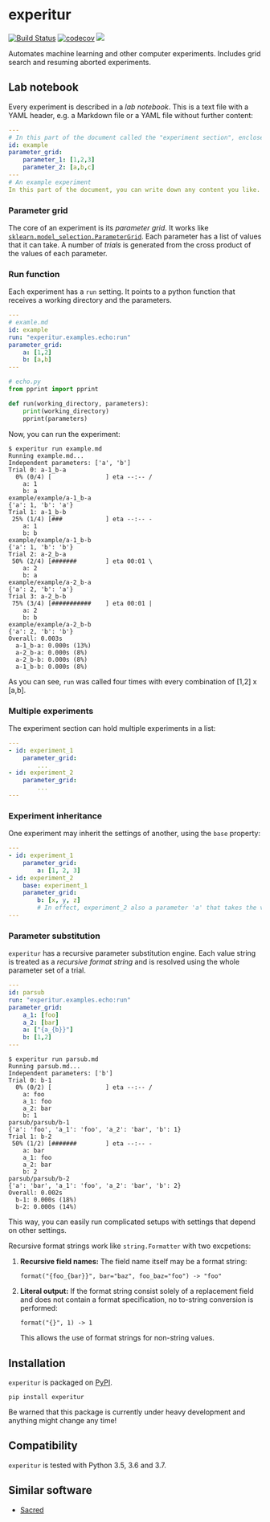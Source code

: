 # experitur

[![Build Status](https://travis-ci.org/moi90/experitur.svg?branch=master)](https://travis-ci.org/moi90/experitur) [![codecov](https://codecov.io/gh/moi90/experitur/branch/master/graph/badge.svg)](https://codecov.io/gh/moi90/experitur) ![](https://img.shields.io/pypi/pyversions/experitur.svg?style=flat)

Automates machine learning and other computer experiments. Includes grid search and resuming aborted experiments.

## Lab notebook

Every experiment is described in a *lab notebook*. This is a text file with a YAML header, e.g. a Markdown file or a YAML file without further content:

```yaml
---
# In this part of the document called the "experiment section", enclosed by "---", you describe the experiment(s).
id: example
parameter_grid:
    parameter_1: [1,2,3]
    parameter_2: [a,b,c]
---
# An example experiment
In this part of the document, you can write down any content you like. Markdown files are allowed to contain a YAML header, so this could be Markdown.
```

### Parameter grid

The core of an experiment is its *parameter grid*. It works like [`sklearn.model_selection.ParameterGrid`](https://scikit-learn.org/stable/modules/generated/sklearn.model_selection.ParameterGrid.html). Each parameter has a list of values that it can take. A number of *trials* is generated from the cross product of the values of each parameter.

### Run function

Each experiment has a `run` setting. It points to a python function that receives a working directory and the parameters.

```yaml
---
# examle.md
id: example
run: "experitur.examples.echo:run"
parameter_grid:
    a: [1,2]
    b: [a,b]
---
```

```python
# echo.py
from pprint import pprint

def run(working_directory, parameters):
    print(working_directory)
    pprint(parameters)
```

Now, you can run the experiment:

```
$ experitur run example.md
Running example.md...
Independent parameters: ['a', 'b']
Trial 0: a-1_b-a
  0% (0/4) [               ] eta --:-- /
    a: 1
    b: a
example/example/a-1_b-a
{'a': 1, 'b': 'a'}
Trial 1: a-1_b-b
 25% (1/4) [###            ] eta --:-- -
    a: 1
    b: b
example/example/a-1_b-b
{'a': 1, 'b': 'b'}
Trial 2: a-2_b-a
 50% (2/4) [#######        ] eta 00:01 \
    a: 2
    b: a
example/example/a-2_b-a
{'a': 2, 'b': 'a'}
Trial 3: a-2_b-b
 75% (3/4) [###########    ] eta 00:01 |
    a: 2
    b: b
example/example/a-2_b-b
{'a': 2, 'b': 'b'}
Overall: 0.003s
  a-1_b-a: 0.000s (13%)
  a-2_b-a: 0.000s (8%)
  a-2_b-b: 0.000s (8%)
  a-1_b-b: 0.000s (8%)
```

As you can see, `run` was called four times with every combination of [1,2] x [a,b].

### Multiple experiments

The experiment section can hold multiple experiments in a list:

```yaml
---
- id: experiment_1
    parameter_grid:
        ...
- id: experiment_2
    parameter_grid:
        ...
---
```

### Experiment inheritance

One experiment may inherit the settings of another, using the `base` property:

```yaml
---
- id: experiment_1
    parameter_grid:
        a: [1, 2, 3]
- id: experiment_2
    base: experiment_1
    parameter_grid:
        b: [x, y, z]
        # In effect, experiment_2 also a parameter 'a' that takes the values 1,2,3.
---
```

### Parameter substitution

`experitur` has a recursive parameter substitution engine. Each value string is treated as a *recursive format string* and is resolved using the whole parameter set of a trial.

```yaml
---
id: parsub
run: "experitur.examples.echo:run"
parameter_grid:
    a_1: [foo]
    a_2: [bar]
    a: ["{a_{b}}"]
    b: [1,2]
---
```

```
$ experitur run parsub.md
Running parsub.md...
Independent parameters: ['b']
Trial 0: b-1
  0% (0/2) [               ] eta --:-- /
    a: foo
    a_1: foo
    a_2: bar
    b: 1
parsub/parsub/b-1
{'a': 'foo', 'a_1': 'foo', 'a_2': 'bar', 'b': 1}
Trial 1: b-2
 50% (1/2) [#######        ] eta --:-- -
    a: bar
    a_1: foo
    a_2: bar
    b: 2
parsub/parsub/b-2
{'a': 'bar', 'a_1': 'foo', 'a_2': 'bar', 'b': 2}
Overall: 0.002s
  b-1: 0.000s (18%)
  b-2: 0.000s (14%)
```

This way, you can easily run complicated setups with settings that depend on other settings.

Recursive format strings work like `string.Formatter` with two excpetions:

1. **Recursive field names:** The field name itself may be a format string:

   ```
   format("{foo_{bar}}", bar="baz", foo_baz="foo") -> "foo"
   ```

2. **Literal output:** If the format string consist solely of a replacement field and does not contain a format specification, no to-string conversion is performed:

   ```
   format("{}", 1) -> 1
   ```

   This allows the use of format strings for non-string values.

## Installation

`experitur` is packaged on [PyPI](https://pypi.org/).

```shell
pip install experitur
```

Be warned that this package is currently under heavy development and anything might change any time!

## Compatibility
`experitur` is tested with Python 3.5, 3.6 and 3.7.

## Similar software

- [Sacred](https://github.com/IDSIA/sacred)